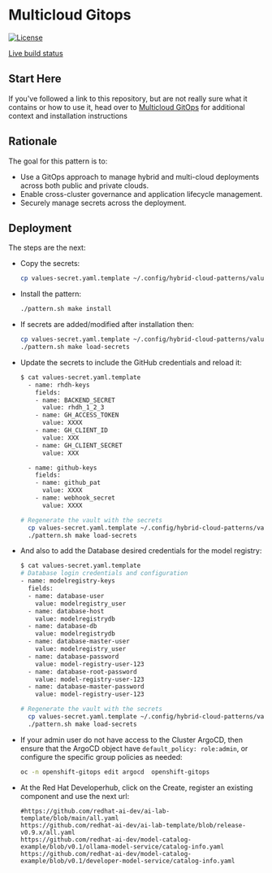 # Multicloud Gitops

[![License](https://img.shields.io/badge/License-Apache%202.0-blue.svg)](https://opensource.org/licenses/Apache-2.0)

[Live build status](https://validatedpatterns.io/ci/?pattern=mcgitops)

## Start Here

If you've followed a link to this repository, but are not really sure what it contains
or how to use it, head over to [Multicloud GitOps](https://validatedpatterns.io/patterns/multicloud-gitops/)
for additional context and installation instructions

## Rationale

The goal for this pattern is to:

* Use a GitOps approach to manage hybrid and multi-cloud deployments across both public and private clouds.
* Enable cross-cluster governance and application lifecycle management.
* Securely manage secrets across the deployment.


## Deployment

The steps are the next:

* Copy the secrets:

    ```bash
    cp values-secret.yaml.template ~/.config/hybrid-cloud-patterns/values-secret-multicloud-gitops.yaml
    ```

* Install the pattern:

    ```bash
    ./pattern.sh make install
    ```

* If secrets are added/modified after installation then:

    ```bash
    cp values-secret.yaml.template ~/.config/hybrid-cloud-patterns/values-secret-multicloud-gitops.yaml
    ./pattern.sh make load-secrets
    ```

* Update the secrets to include the GitHub credentials and reload it:

  ```bash
  $ cat values-secret.yaml.template
    - name: rhdh-keys
      fields:
      - name: BACKEND_SECRET
        value: rhdh_1_2_3
      - name: GH_ACCESS_TOKEN
        value: XXXX
      - name: GH_CLIENT_ID
        value: XXX
      - name: GH_CLIENT_SECRET
        value: XXX

    - name: github-keys
      fields:
      - name: github_pat
        value: XXXX
      - name: webhook_secret
        value: XXXX

  # Regenerate the vault with the secrets
    cp values-secret.yaml.template ~/.config/hybrid-cloud-patterns/values-secret-multicloud-gitops.yaml
    ./pattern.sh make load-secrets
  ```

* And also to add the Database desired credentials for the model registry:

  ```bash
  $ cat values-secret.yaml.template
  # Database login credentials and configuration
  - name: modelregistry-keys
    fields:
    - name: database-user
      value: modelregistry_user
    - name: database-host
      value: modelregistrydb
    - name: database-db
      value: modelregistrydb
    - name: database-master-user
      value: modelregistry_user
    - name: database-password
      value: model-registry-user-123
    - name: database-root-password
      value: model-registry-user-123
    - name: database-master-password
      value: model-registry-user-123

  # Regenerate the vault with the secrets
    cp values-secret.yaml.template ~/.config/hybrid-cloud-patterns/values-secret-multicloud-gitops.yaml
    ./pattern.sh make load-secrets
  ```

* If your admin user do not have access to the Cluster ArgoCD, then ensure that
  the ArgoCD object have `default_policy: role:admin`, or configure the specific
  group policies as needed:

    ```bash
    oc -n openshift-gitops edit argocd  openshift-gitops
    ```


* At the Red Hat Developerhub, click on the Create, register an existing
  component and use the next url:

    ```
    #https://github.com/redhat-ai-dev/ai-lab-template/blob/main/all.yaml
    https://github.com/redhat-ai-dev/ai-lab-template/blob/release-v0.9.x/all.yaml
    https://github.com/redhat-ai-dev/model-catalog-example/blob/v0.1/ollama-model-service/catalog-info.yaml
    https://github.com/redhat-ai-dev/model-catalog-example/blob/v0.1/developer-model-service/catalog-info.yaml
    ```
